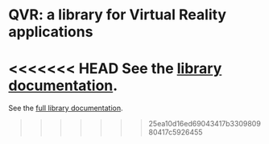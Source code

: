 # QVR: a library for Virtual Reality applications

<<<<<<< HEAD
See the [library documentation](https://marlam.github.io/qvr/html/).
=======
See the [full library documentation](https://marlam.github.io/qvr/html/).
>>>>>>> 25ea10d16ed69043417b330980980417c5926455
